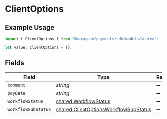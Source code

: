 # ClientOptions

## Example Usage

```typescript
import { ClientOptions } from "@wingspan/payments/sdk/models/shared";

let value: ClientOptions = {};
```

## Fields

| Field                                                                                                 | Type                                                                                                  | Required                                                                                              | Description                                                                                           |
| ----------------------------------------------------------------------------------------------------- | ----------------------------------------------------------------------------------------------------- | ----------------------------------------------------------------------------------------------------- | ----------------------------------------------------------------------------------------------------- |
| `comment`                                                                                             | *string*                                                                                              | :heavy_minus_sign:                                                                                    | N/A                                                                                                   |
| `payDate`                                                                                             | *string*                                                                                              | :heavy_minus_sign:                                                                                    | N/A                                                                                                   |
| `workflowStatus`                                                                                      | [shared.WorkflowStatus](../../../sdk/models/shared/workflowstatus.md)                                 | :heavy_minus_sign:                                                                                    | N/A                                                                                                   |
| `workflowSubStatus`                                                                                   | [shared.ClientOptionsWorkflowSubStatus](../../../sdk/models/shared/clientoptionsworkflowsubstatus.md) | :heavy_minus_sign:                                                                                    | N/A                                                                                                   |